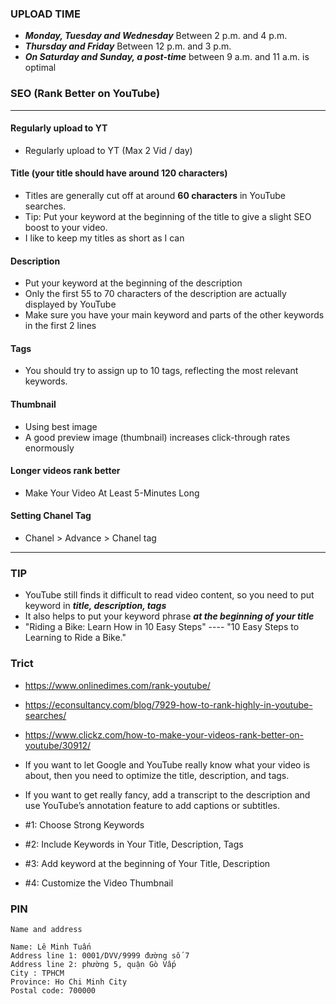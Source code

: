 ### UPLOAD TIME
* ***Monday, Tuesday and Wednesday*** Between 2 p.m. and 4 p.m.
* ***Thursday and Friday*** Between 12 p.m. and 3 p.m. 
* ***On Saturday and Sunday, a post-time*** between 9 a.m. and 11 a.m. is optimal

### SEO (Rank Better on YouTube)

------------------------------------------------
#### Regularly upload to YT
  * Regularly upload to YT (Max 2 Vid / day)

#### Title (your title should have around 120 characters)
  * Titles are generally cut off at around **60 characters** in YouTube searches.
  * Tip: Put your keyword at the beginning of the title to give a slight SEO boost to your video.
  * I like to keep my titles as short as I can
  
#### Description
  * Put your keyword at the beginning of the description
  * Only the first 55 to 70 characters of the description are actually displayed by YouTube
  * Make sure you have your main keyword and parts of the other keywords in the first 2 lines
  
#### Tags
  *  You should try to assign up to 10 tags, reflecting the most relevant keywords.
  
#### Thumbnail
  * Using best image
  * A good preview image (thumbnail) increases click-through rates enormously
  
#### Longer videos rank better
  * Make Your Video At Least 5-Minutes Long
  
#### Setting Chanel Tag
  * Chanel > Advance > Chanel tag
------------------------------------------------

### TIP

* YouTube still finds it difficult to read video content, so you need to put keyword in ***title, description, tags***
* It also helps to put your keyword phrase ***at the beginning of your title***
* "Riding a Bike: Learn How in 10 Easy Steps" ---- "10 Easy Steps to Learning to Ride a Bike."


### Trict
* https://www.onlinedimes.com/rank-youtube/
* https://econsultancy.com/blog/7929-how-to-rank-highly-in-youtube-searches/
* https://www.clickz.com/how-to-make-your-videos-rank-better-on-youtube/30912/

* If you want to let Google and YouTube really know what your video is about, then you need to optimize the title, description, and tags.
* If you want to get really fancy, add a transcript to the description and use YouTube’s annotation feature to add captions or subtitles.

* #1: Choose Strong Keywords
* #2: Include Keywords in Your Title, Description, Tags
* #3: Add keyword at the beginning of Your Title, Description
* #4: Customize the Video Thumbnail

### PIN
```
Name and address

Name: Lê Minh Tuấn
Address line 1: 0001/DVV/9999 đường số 7
Address line 2: phường 5, quận Gò Vấp
City : TPHCM
Province: Ho Chi Minh City
Postal code: 700000

```
